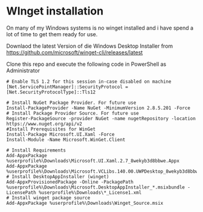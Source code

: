 # WInget installation

On many of my Windows systems is no winget installed and i have spend a lot of time to get them ready for use.

Downlaod the latest Version of die Windows Desktop Installer from https://github.com/microsoft/winget-cli/releases/latest 

Clone this repo and execute the following code in PowerShell as Administrator

```pwsh
# Enable TLS 1.2 for this session in-case disabled on machine
[Net.ServicePointManager]::SecurityProtocol = [Net.SecurityProtocolType]::Tls12

# Install NuGet Package Provider. For future use
Install-PackageProvider -Name NuGet -MinimumVersion 2.8.5.201 -Force
# Install Package Provider Source. For future use
Register-PackageSource -provider NuGet -name nugetRepository -location https://www.nuget.org/api/v2
#Install Prerequisites for WinGet
Install-Package Microsoft.UI.Xaml -Force
Install-Module -Name Microsoft.WinGet.Client

# Install Requirements
Add-AppxPackage %userprofile%\Downloads\Microsoft.UI.Xaml.2.7_8wekyb3d8bbwe.Appx
Add-AppxPackage %userprofile%\Downloads\Microsoft.VCLibs.140.00.UWPDesktop_8wekyb3d8bbwe.Appx
# Install DesktopAppInstaller (winget)
Add-AppxProvisionedPackage -Online -PackagePath %userprofile%\Downloads\Microsoft.DesktopAppInstaller_*.msixbundle -LicensePath %userprofile%\Downloads\*_License1.xml
# Install winget package source
Add-AppxPackage %userprofile%\Downloads\Winget_Source.msix
```

